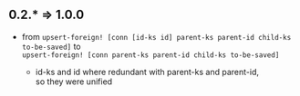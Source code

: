 ## 0.2.* => 1.0.0
- from `upsert-foreign! [conn [id-ks id] parent-ks parent-id child-ks to-be-saved]`
to  
`upsert-foreign! [conn parent-ks parent-id child-ks to-be-saved]`

  - id-ks and id where redundant with parent-ks and parent-id,   
so they were unified
